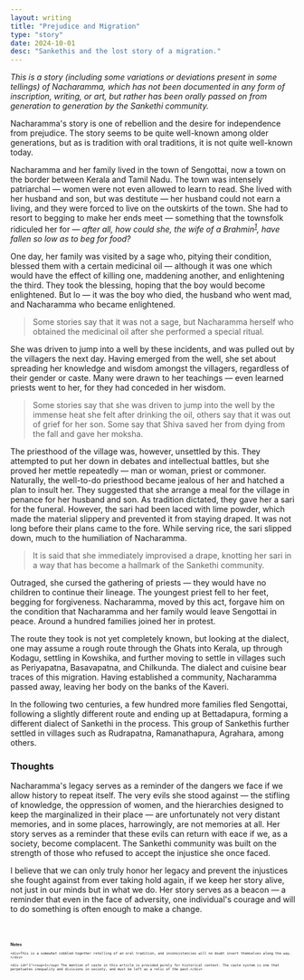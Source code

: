 ```yaml
---
layout: writing
title: "Prejudice and Migration"
type: "story"
date: 2024-10-01
desc: "Sankethis and the lost story of a migration."
---
```


_This is a story (including some variations or deviations present in some tellings) of Nacharamma, which has not been documented in any form of inscription, writing, or art, but rather has been orally passed on from generation to generation by the Sankethi community._

Nacharamma's story is one of rebellion and the desire for independence from prejudice. The story seems to be quite well-known among older generations, but as is tradition with oral traditions, it is not quite well-known today.

Nacharamma and her family lived in the town of Sengottai, now a town on the border between Kerala and Tamil Nadu. The town was intensely patriarchal — women were not even allowed to learn to read. She lived with her husband and son, but was destitute — her husband could not earn a living, and they were forced to live on the outskirts of the town. She had to resort to begging to make her ends meet — something that the townsfolk ridiculed her for — _after all, how could she, the wife of a Brahmin<sup><a href="#1">1</a></sup>, have fallen so low as to beg for food?_

One day, her family was visited by a sage who, pitying their condition, blessed them with a certain medicinal oil — although it was one which would have the effect of killing one, maddening another, and enlightening the third. They took the blessing, hoping that the boy would become enlightened. But lo — it was the boy who died, the husband who went mad, and Nacharamma who became enlightened.

> Some stories say that it was not a sage, but Nacharamma herself who obtained the medicinal oil after she performed a special ritual.

She was driven to jump into a well by these incidents, and was pulled out by the villagers the next day. Having emerged from the well, she set about spreading her knowledge and wisdom amongst the villagers, regardless of their gender or caste. Many were drawn to her teachings —  even learned priests went to her, for they had conceded in her wisdom.

> Some stories say that she was driven to jump into the well by the immense heat she felt after drinking the oil, others say that it was out of grief for her son. Some say that Shiva saved her from dying from the fall and gave her moksha.

The priesthood of the village was, however, unsettled by this. They attempted to put her down in debates and intellectual battles, but she proved her mettle repeatedly — man or woman, priest or commoner. Naturally, the well-to-do priesthood became jealous of her and hatched a plan to insult her. They suggested that she arrange a meal for the village in penance for her husband and son. As tradition dictated, they gave her a sari for the funeral. However, the sari had been laced with lime powder, which made the material slippery and prevented it from staying draped. It was not long before their plans came to the fore. While serving rice, the sari slipped down, much to the humiliation of Nacharamma.

> It is said that she immediately improvised a drape, knotting her sari in a way that has become a hallmark of the Sankethi community.

Outraged, she cursed the gathering of priests — they would have no children to continue their lineage. The youngest priest fell to her feet, begging for forgiveness. Nacharamma, moved by this act, forgave him on the condition that Nacharamma and her family would leave Sengottai in peace. Around a hundred families joined her in protest.

The route they took is not yet completely known, but looking at the dialect, one may assume a rough route through the Ghats into Kerala, up through Kodagu, settling in Kowshika, and further moving to settle in villages such as Periyapatna, Basavapatna, and Chilkunda. The dialect and cuisine bear traces of this migration. Having established a community, Nacharamma passed away, leaving her body on the banks of the Kaveri. 

In the following two centuries, a few hundred more families fled Sengottai, following a slightly different route and ending up at Bettadapura, forming a different dialect of Sankethi in the process. This group of Sankethis further settled in villages such as Rudrapatna, Ramanathapura, Agrahara, among others.

### Thoughts
Nacharamma's legacy serves as a reminder of the dangers we face if we allow history to repeat itself. The very evils she stood against — the stifling of knowledge, the oppression of women, and the hierarchies designed to keep the marginalized in their place — are unfortunately not very distant memories, and in some places, harrowingly, are not memories at all. Her story serves as a reminder that these evils can return with eace if we, as a society, become complacent. The Sankethi community was built on the strength of those who refused to accept the injustice she once faced. 

I believe that we can only truly honor her legacy and prevent the injustices she fought against from ever taking hold again, if we keep her story alive, not just in our minds but in what we do. Her story serves as a beacon — a reminder that even in the face of adversity, one individual's courage and will to do something is often enough to make a change.

<div style="font-size: 0.5em; margin-top: 50px;">
	<b>Notes</b>
	
	<div>This is a somewhat cobbled-together retelling of an oral tradition, and inconsistencies will no doubt insert themselves along the way.</div>
	
	<div id="1"><sup>1</sup> The mention of caste in this article is provided purely for historical context. The caste system is one that perpetuates inequality and divisions in society, and must be left as a relic of the past.</div>
</div>